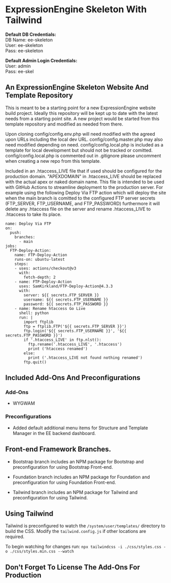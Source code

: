 # ExpressionEngine Skeleton With Tailwind

**Default DB Credentials:**\
DB Name: ee-skeleton\
User: ee-skeleton\
Pass: ee-skeleton

**Default Admin Login Credentials:**\
User: admin\
Pass: ee-skel

## An ExpressionEngine Skeleton Website And Template Repository

This is meant to be a starting point for a new ExpressionEngine website build project.
Ideally this repository will be kept up to date with the latest needs from a starting point site.
A new project would be started from this template repository and modified as needed from there.

Upon cloning config/config.env.php will need modified with the agreed upon URLs including the local dev URL.
config/config.master.php may also need modified depending on need.
config/config.local.php is included as a template for local development but should not be tracked or comitted.
config/config.local.php is commented out in .gitignore please uncomment when creating a new repo from this template.

Included in an .htaccess_LIVE file that if used should be configured for the production domain. "APEXDOMAIN" in .htaccess_LIVE should be replaced with the actual apex or naked domain name. This file is intended to be used with GitHub Actions to streamline deployment to the production server. For example using the following Deploy Via FTP action which will deploy the site when the main branch is comitted to the configured FTP server secrets (FTP_SERVER, FTP_USERNAME, and FTP_PASSWORD) furthermore it will delete any .htaccess file on the server and rename .htaccess_LIVE to .htaccess to take its place.

```
name: Deploy Via FTP
on:
  push:
    branches:
      - main
jobs:
  FTP-Deploy-Action:
    name: FTP-Deploy-Action
    runs-on: ubuntu-latest
    steps:
    - uses: actions/checkout@v3
      with:
        fetch-depth: 2
    - name: FTP-Deploy-Action
      uses: SamKirkland/FTP-Deploy-Action@4.3.3
      with:
        server: ${{ secrets.FTP_SERVER }}
        username: ${{ secrets.FTP_USERNAME }}
        password: ${{ secrets.FTP_PASSWORD }}
    - name: Rename htaccess Go Live
      shell: python
      run: |
        import ftplib
        ftp = ftplib.FTP('${{ secrets.FTP_SERVER }}')
        ftp.login('${{ secrets.FTP_USERNAME }}', '${{ secrets.FTP_PASSWORD }}')
        if '.htaccess_LIVE' in ftp.nlst():
          ftp.rename('.htaccess_LIVE', '.htaccess')
          print ('htaccess renamed')
        else:
          print ('.htaccess_LIVE not found nothing renamed')
        ftp.quit()
```
## Included Add-Ons And Preconfigurations

### Add-Ons

- WYGWAM

### Preconfigurations

- Added default additional menu items for Structure and Template Manager in the EE backend dashboard.

## Front-end Framework Branches.

- Bootstrap branch includes an NPM package for Bootstrap and preconfiguration for using Bootstrap Front-end.

- Foundation branch includes an NPM package for Foundation and preconfiguration for using Foundation Front-end.

- Tailwind branch includes an NPM package for Tailwind and preconfiguration for using Tailwind.

## Using Tailwind
Tailwind is preconfigured to watch the `/system/user/templates/` directory to build the CSS. Modify the `tailwind.config.js` if other locations are required.

To begin watching for changes run: `npx tailwindcss -i ./css/styles.css -o ./css/styles.min.css --watch`

## **Don't Forget To License The Add-Ons For Production**